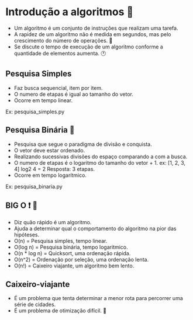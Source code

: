 # Introdução a algoritmos :metal:

 * Um algoritmo é um conjunto de instruções que realizam uma tarefa. 
 * A rapidez de um algoritmo não é medida em segundos, mas pelo crescimento do número de operações. :runner:
 * Se discute o tempo de execução de um algoritmo conforme a quantidade de elementos aumenta.  :clock1:

## Pesquisa Simples
 - Faz busca sequencial, item por item.
 - O numero de etapas é igual ao tamanho do vetor.
 - Ocorre em tempo linear.

 Ex: pesquisa_simples.py

## Pesquisa Binária :eyes:
 - Pesquisa que segue o paradigma de divisão e conquista. 
 - O vetor deve estar ordenado.
 - Realizando sucessivas divisões do espaço comparando a com a busca.
 - O numero de etapas é o logaritmo do tamanho do vetor + 1. 
        ex: [1, 2, 3, 4] log2 4 = 2 
            Resposta: 3 etapas. 
 - Ocorre em tempo logarítmico.

 Ex: pesquisa_binaria.py

## BIG O :heavy_exclamation_mark: :eyes:
 - Diz quão rápido é um algoritmo. 
 - Ajuda a determinar qual o comportamento do algoritmo na pior das hipóteses.
 - O(n) = Pesquisa simples, tempo linear.
 - O(log n) = Pesquisa binária, tempo logaritmico.
 - O(n * log n) = Quicksort, uma ordenação rápida.
 - O(n^2) = Ordenação por seleção, uma ordenação lenta.
 - O(n!) = Caixeiro viajante, um algoritmo bem lento.

## Caixeiro-viajante
 - É um problema que tenta determinar a menor rota para percorrer uma série de cidades.
 - É um problema de otimização difícil. :ghost:

